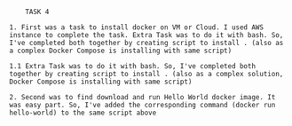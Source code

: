		TASK 4

	1. First was a task to install docker on VM or Cloud. I used AWS instance to complete the task. Extra Task was to do it with bash. So, I've completed both together by creating script to install . (also as a complex Docker Compose is installing with same script)

	1.1 Extra Task was to do it with bash. So, I've completed both together by creating script to install . (also as a complex solution, Docker Compose is installing with same script)

	2. Second was to find download and run Hello World docker image. It was easy part. So, I've added the corresponding command (docker run hello-world) to the same script above





